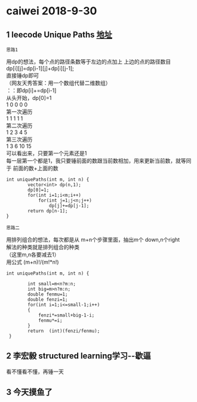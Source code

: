 caiwei 2018-9-30
===
1	leecode Unique Paths [地址](https://leetcode.com/problems/unique-paths/description/)
---
	思路1
用dp的想法，每个点的路径条数等于左边的点加上 上边的点的路径数目<br>
dp[i][j]=dp[i-1][j]+dp[i][j-1];<br>
直接锤dp即可<br>
（网友天秀答案：用一个数组代替二维数组）<br>
：：即dp[i]+=dp[i-1]<br>
从头开始，dp[0]=1<br>
1 0 0 0 0<br>
第一次遍历<br>
1 1 1 1 1<br>
第二次遍历<br>
1 2 3 4 5   <br>
第三次遍历<br>
1 3 6 10 15<br>
可以看出来，只要第一个元素还是1<br>
每一层第一个都是1，我只要锤前面的数跟当前数相加，用来更新当前数，就等同于 前面的数+上面的数<br>

```
int uniquePaths(int m, int n) {
        vector<int> dp(n,1);
        dp[0]=1;
        for(int i=1;i<m;i++)
            for(int j=1;j<n;j++)
                dp[j]+=dp[j-1];
        return dp[n-1];
}

```

	思路二
用排列组合的想法，每次都是从 m+n个步骤里面，抽出m个 down,n个right<br>
解法的种类就是排列组合的种类<br>
（这里m,n各要减去1）<br>
用公式 (m+n)!/(m!*n!)<br>


```
int uniquePaths(int m, int n) {
        
        int small=m<n?m:n;
        int big=m>n?m:n;
        double fenmu=1;
        double fenzi=1;
        for(int i=1;i<=small-1;i++)
        {
            fenzi*=small+big-1-i;
            fenmu*=i;
        }
        return  (int)(fenzi/fenmu);
 }
```
2 李宏毅 structured learning学习--歇逼
--
看不懂看不懂，再锤一天<br>


3 今天摸鱼了
---


